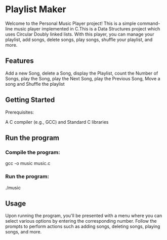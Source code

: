 # Playlist Maker
Welcome to the Personal Music Player project! This is a simple command-line music player implemented in C.This is a Data Structures project which uses Circular Doubly linked lists. With this player, you can manage your playlist, add songs, delete songs, play songs, shuffle your playlist, and more.

## Features

Add a new Song,
delete a Song,
display the Playlist,
count the Number of Songs,
play the Song,
play the Next Song,
play the Previous Song,
Move a song and
Shuffle the playlist


## Getting Started
Prerequisites:

A C compiler (e.g., GCC) and
Standard C libraries

## Run the program
### Compile the program:
gcc -o music music.c

### Run the program:
./music

## Usage
Upon running the program, you'll be presented with a menu where you can select various options by entering the corresponding number.
Follow the prompts to perform actions such as adding songs, deleting songs, playing songs, and more.
